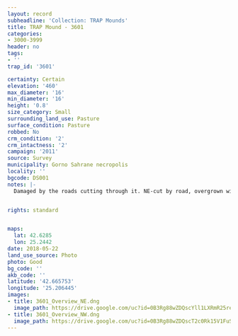 ```yaml
---
layout: record
subheadline: 'Collection: TRAP Mounds'
title: TRAP Mound - 3601
categories:
- 3000-3999
header: no
tags:
- ''
trap_id: '3601'

certainty: Certain
elevation: '460'
max_diameter: '16'
min_diameter: '16'
height: '0.8'
size_category: Small
surrounding_land_use: Pasture
surface_condition: Pasture
robbed: No
crm_condition: '2'
crm_intactness: '2'
campaign: '2011'
source: Survey
municipality: Gorno Sahrane necropolis
locality: ''
bgcode: DS001
notes: |-
  Damaged by the roads cutting through it. NE-cut by road, overgrown with vegetation, 2 roads on NW side, one road on SE side with no recent robbers' trench.


rights: standard


maps:
  lat: 42.6285
  lon: 25.2442
date: 2018-05-22
land_use_source: Photo
photo: Good
bg_code: ''
akb_code: ''
latitude: '42.665753'
longitude: '25.206445'
images:
- title: 3601_Overview_NE.dng
  image_path: https://drive.google.com/uc?id=0B3Rg88wZDQscYll1LXRmR25rem8
- title: 3601_Overview_NW.dng
  image_path: https://drive.google.com/uc?id=0B3Rg88wZDQscT2c0Rk15V1FuSk0
---
```

